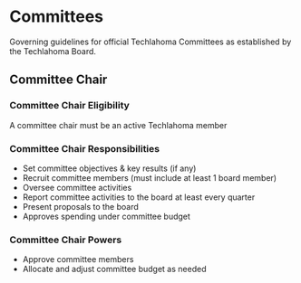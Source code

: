 # Committees
Governing guidelines for official Techlahoma Committees as established by the Techlahoma Board.

## Committee Chair
### Committee Chair Eligibility

A committee chair must be an active Techlahoma member

### Committee Chair Responsibilities

- Set committee objectives & key results (if any)
- Recruit committee members (must include at least 1 board member)
- Oversee committee activities
- Report committee activities to the board at least every quarter
- Present proposals to the board
- Approves spending under committee budget

### Committee Chair Powers

- Approve committee members
- Allocate and adjust committee budget as needed
